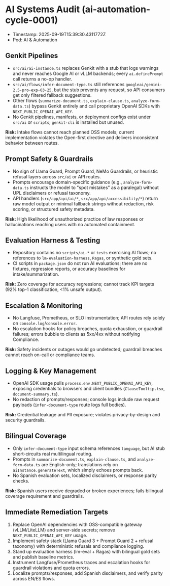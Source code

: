 # AI Systems Audit (ai-automation-cycle-0001)
- Timestamp: 2025-09-19T15:39:30.4311772Z
- Pod: AI & Automation

## Genkit Pipelines
- `src/ai/ai-instance.ts` replaces Genkit with a stub that logs warnings and never reaches Google AI or vLLM backends; every `ai.definePrompt` call returns a no-op handler.
- `src/ai/flows/infer-document-type.ts` still references `googleai/gemini-2.5-pro-exp-03-25`, but the stub prevents any request, so API consumers get only filtered fallback suggestions.
- Other flows (`summarize-document.ts`, `explain-clause.ts`, `analyze-form-data.ts`) bypass Genkit entirely and call proprietary OpenAI SDKs with `NEXT_PUBLIC_OPENAI_API_KEY`.
- No Genkit pipelines, manifests, or deployment configs exist under `src/ai` or `scripts`; `genkit-cli` is installed but unused.

**Risk:** Intake flows cannot reach planned OSS models; current implementation violates the Open-first directive and delivers inconsistent behavior between routes.

## Prompt Safety & Guardrails
- No sign of Llama Guard, Prompt Guard, NeMo Guardrails, or heuristic refusal layers across `src/ai` or API routes.
- Prompts encourage domain-specific guidance (e.g., `analyze-form-data.ts` instructs the model to "spot mistakes" as a paralegal) without UPL disclaimers or refusal taxonomy.
- API handlers (`src/app/api/ai/*`, `src/app/api/accessibility/*`) return raw model output or minimal fallback strings without redaction, risk scoring, or structured safety metadata.

**Risk:** High likelihood of unauthorized practice of law responses or hallucinations reaching users with no automated containment.

## Evaluation Harness & Testing
- Repository contains no `scripts/ai-*` or `tests` exercising AI flows; no references to `lm-evaluation-harness`, `Ragas`, or synthetic gold sets.
- CI scripts in `package.json` do not run AI evaluations; there are no fixtures, regression reports, or accuracy baselines for intake/summarization.

**Risk:** Zero coverage for accuracy regressions; cannot track KPI targets (92% top-1 classification, <1% unsafe output).

## Escalation & Monitoring
- No Langfuse, Prometheus, or SLO instrumentation; API routes rely solely on `console.log`/`console.error`.
- No escalation hooks for policy breaches, quota exhaustion, or guardrail failures; errors bubble to clients as 5xx/4xx without notifying Compliance.

**Risk:** Safety incidents or outages would go undetected; guardrail breaches cannot reach on-call or compliance teams.

## Logging & Key Management
- OpenAI SDK usage pulls `process.env.NEXT_PUBLIC_OPENAI_API_KEY`, exposing credentials to browsers and client bundles (`ClauseTooltip.tsx`, `document-summary.ts`).
- No redaction of prompts/responses; console logs include raw request payloads (`infer-document-type` route logs full bodies).

**Risk:** Credential leakage and PII exposure; violates privacy-by-design and security guardrails.

## Bilingual Coverage
- Only `infer-document-type` input schema references `language`, but AI stub short-circuits real multilingual routing.
- Prompts in `summarize-document.ts`, `explain-clause.ts`, and `analyze-form-data.ts` are English-only; translations rely on `aiInstance.generateText`, which simply echoes prompts back.
- No Spanish evaluation sets, localized disclaimers, or response parity checks.

**Risk:** Spanish users receive degraded or broken experiences; fails bilingual coverage requirement and guardrails.

## Immediate Remediation Targets
1. Replace OpenAI dependencies with OSS-compatible gateway (vLLM/LiteLLM) and server-side secrets; remove `NEXT_PUBLIC_OPENAI_API_KEY` usage.
2. Implement safety stack (Llama Guard 3 + Prompt Guard 2 + refusal taxonomy) with deterministic refusals and compliance logging.
3. Stand up evaluation harness (lm-eval + Ragas) with bilingual gold sets and publish baseline metrics.
4. Instrument Langfuse/Prometheus traces and escalation hooks for guardrail violations and quota errors.
5. Localize prompts/responses, add Spanish disclaimers, and verify parity across EN/ES flows.
